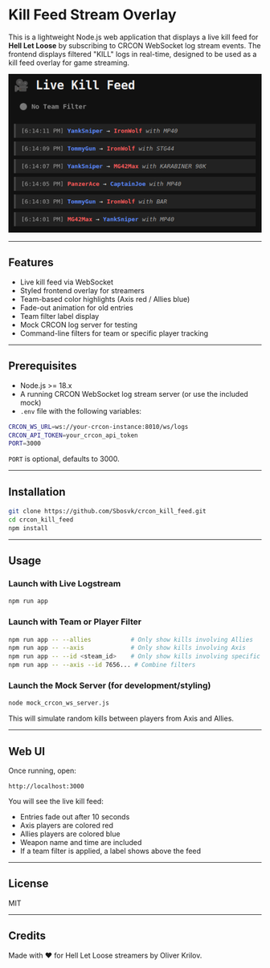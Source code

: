 # Kill Feed Stream Overlay

This is a lightweight Node.js web application that displays a live kill feed for **Hell Let Loose** by subscribing to CRCON WebSocket log stream events. The frontend displays filtered "KILL" logs in real-time, designed to be used as a kill feed overlay for game streaming.

![Kill Feed Screenshot](./screenshot.png)

---

## Features

- Live kill feed via WebSocket
- Styled frontend overlay for streamers
- Team-based color highlights (Axis red / Allies blue)
- Fade-out animation for old entries
- Team filter label display
- Mock CRCON log server for testing
- Command-line filters for team or specific player tracking

---

## Prerequisites

- Node.js >= 18.x
- A running CRCON WebSocket log stream server (or use the included mock)
- `.env` file with the following variables:

```bash
CRCON_WS_URL=ws://your-crcon-instance:8010/ws/logs
CRCON_API_TOKEN=your_crcon_api_token
PORT=3000
```

`PORT` is optional, defaults to 3000.

---

## Installation

```bash
git clone https://github.com/Sbosvk/crcon_kill_feed.git
cd crcon_kill_feed
npm install
```

---

## Usage

### Launch with Live Logstream

```bash
npm run app
```

### Launch with Team or Player Filter

```bash
npm run app -- --allies           # Only show kills involving Allies
npm run app -- --axis             # Only show kills involving Axis
npm run app -- --id <steam_id>    # Only show kills involving specific Steam ID
npm run app -- --axis --id 7656... # Combine filters
```

### Launch the Mock Server (for development/styling)

```bash
node mock_crcon_ws_server.js
```

This will simulate random kills between players from Axis and Allies.

---

## Web UI

Once running, open:

```
http://localhost:3000
```

You will see the live kill feed:

- Entries fade out after 10 seconds
- Axis players are colored red
- Allies players are colored blue
- Weapon name and time are included
- If a team filter is applied, a label shows above the feed

---

## License

MIT

---

## Credits

Made with ❤️ for Hell Let Loose streamers by Oliver Krilov.

